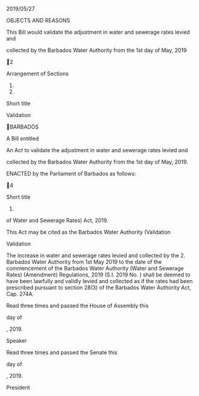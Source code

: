 2019/05/27

OBJECTS AND REASONS

This Bill would validate the adjustment in water and sewerage rates levied and

collected by the Barbados Water Authority from the 1st day of May, 2019

2

Arrangement of Sections

1.

2.

Short title

Validation

BARBADOS

A Bill entitled

An Act to validate the adjustment in water and sewerage rates levied and

collected by the Barbados Water Authority from the 1st day of May, 2019.

ENACTED by the Parliament of Barbados as follows:

4

Short title

1.
of Water and Sewerage Rates) Act, 2019.

This Act may be cited as the Barbados Water Authority (Validation

Validation

The increase in water and sewerage rates levied and collected by the
2.
Barbados Water Authority from 1st May 2019 to the date of the commencement
of  the  Barbados  Water  Authority  (Water  and  Sewerage  Rates)  (Amendment)
Regulations, 2019 (S.I. 2019 No. ) shall be deemed to have been lawfully and
validly levied and collected as if the rates had been prescribed pursuant to section
28(3) of the Barbados Water Authority Act, Cap. 274A.

Read three times and passed the House of Assembly this

day of

, 2019.

Speaker

Read three times and passed the Senate this

day of

, 2019.

President

